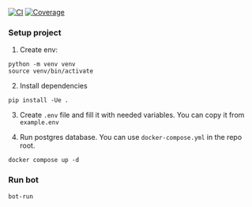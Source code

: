 [![CI](https://github.com/nikoontelegram/LeonardoAI/actions/workflows/ci.yml/badge.svg)](https://github.com/nikoontelegram/LeonardoAI/actions/workflows/ci.yml)
[![Coverage](https://raw.githubusercontent.com/nikoontelegram/LeonardoAI/main/coverage.svg)](https://github.com/nikoontelegram/LeonardoAI/actions/workflows/ci.yml)

### Setup project

1. Create env:

```
python -m venv venv
source venv/bin/activate
```

2. Install dependencies

```
pip install -Ue .
```

3. Create `.env` file and fill it with needed variables. You can copy it from `example.env`

4. Run postgres database. You can use `docker-compose.yml` in the repo root.

```
docker compose up -d
```

### Run bot

```
bot-run
```
